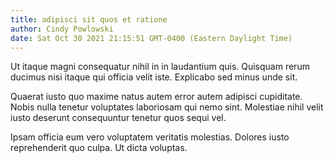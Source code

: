```yaml
---
title: adipisci sit quos et ratione
author: Cindy Powlowski
date: Sat Oct 30 2021 21:15:51 GMT-0400 (Eastern Daylight Time)
---
```

Ut itaque magni consequatur nihil in in laudantium quis. Quisquam rerum ducimus nisi itaque qui officia velit iste. Explicabo sed minus unde sit.

 Quaerat iusto quo maxime natus autem error autem adipisci cupiditate. Nobis nulla tenetur voluptates laboriosam qui nemo sint. Molestiae nihil velit iusto deserunt consequuntur tenetur quos sequi vel.

 Ipsam officia eum vero voluptatem veritatis molestias. Dolores iusto reprehenderit quo culpa. Ut dicta voluptas.